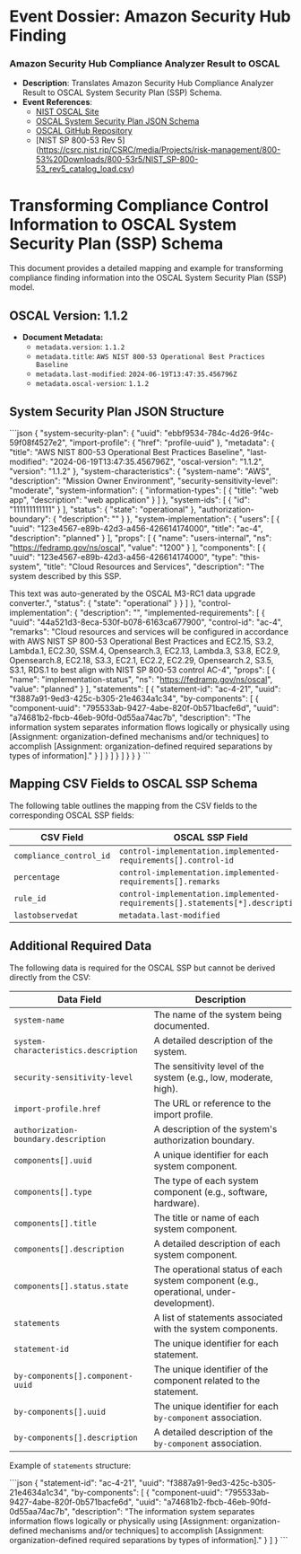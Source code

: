 
# Event Dossier: Amazon Security Hub Finding

### Amazon Security Hub Compliance Analyzer Result to OSCAL
- **Description**: Translates Amazon Security Hub Compliance Analyzer Result to OSCAL System Security Plan (SSP) Schema.
- **Event References**:
    - [NIST OSCAL Site](https://pages.nist.gov/OSCAL/)
    - [OSCAL System Security Plan JSON Schema](https://pages.nist.gov/OSCAL-Reference/models/v1.1.2/system-security-plan/json-reference/)
    - [OSCAL GitHub Repository](https://github.com/usnistgov/OSCAL)
    - [NIST SP 800-53 Rev 5] (https://csrc.nist.rip/CSRC/media/Projects/risk-management/800-53%20Downloads/800-53r5/NIST_SP-800-53_rev5_catalog_load.csv)

# Transforming Compliance Control Information to OSCAL System Security Plan (SSP) Schema

This document provides a detailed mapping and example for transforming compliance finding information into the OSCAL System Security Plan (SSP) model.

## OSCAL Version: 1.1.2

- **Document Metadata:**
  - `metadata.version`: `1.1.2`
  - `metadata.title`: `AWS NIST 800-53 Operational Best Practices Baseline`
  - `metadata.last-modified`: `2024-06-19T13:47:35.456796Z`
  - `metadata.oscal-version`: `1.1.2`

## System Security Plan JSON Structure

\`\`\`json
{
  "system-security-plan": {
    "uuid": "ebbf9534-784c-4d26-9f4c-59f08f4527e2",
    "import-profile": {
      "href": "profile-uuid"
    },
    "metadata": {
      "title": "AWS NIST 800-53 Operational Best Practices Baseline",
      "last-modified": "2024-06-19T13:47:35.456796Z",
      "oscal-version": "1.1.2",
      "version": "1.1.2"
    },
    "system-characteristics": {
      "system-name": "AWS",
      "description": "Mission Owner Environment",
      "security-sensitivity-level": "moderate",
      "system-information": {
        "information-types": [
          {
            "title": "web app",
            "description": "web application"
          }
        ]
      },
      "system-ids": [
        {
          "id": "111111111111"
        }
      ],
      "status": {
        "state": "operational"
      },
      "authorization-boundary": {
        "description": ""
      }
    },
    "system-implementation": {
      "users": [
        {
          "uuid": "123e4567-e89b-42d3-a456-426614174000",
          "title": "ac-4",
          "description": "planned"
        }
      ],
      "props": [
        {
          "name": "users-internal",
          "ns": "https://fedramp.gov/ns/oscal",
          "value": "1200"
        }
      ],
      "components": [
        {
          "uuid": "123e4567-e89b-42d3-a456-426614174000",
          "type": "this-system",
          "title": "Cloud Resources and Services",
          "description": "The system described by this SSP.

This text was auto-generated by the OSCAL M3-RC1 data upgrade converter.",
          "status": {
            "state": "operational"
          }
        }
      ]
    },
    "control-implementation": {
      "description": "",
      "implemented-requirements": [
        {
          "uuid": "44a521d3-8eca-530f-b078-6163ca677900",
          "control-id": "ac-4",
          "remarks": "Cloud resources and services will be configured in accordance with AWS NIST SP 800-53 Operational Best Practices and EC2.15, S3.2, Lambda.1, EC2.30, SSM.4, Opensearch.3, EC2.13, Lambda.3, S3.8, EC2.9, Opensearch.8, EC2.18, S3.3, EC2.1, EC2.2, EC2.29, Opensearch.2, S3.5, S3.1, RDS.1 to best align with NIST SP 800-53 control AC-4",
          "props": [
            {
              "name": "implementation-status",
              "ns": "https://fedramp.gov/ns/oscal",
              "value": "planned"
            }
          ],
          "statements": [
            {
              "statement-id": "ac-4-21",
              "uuid": "f3887a91-9ed3-425c-b305-21e4634a1c34",
              "by-components": [
                {
                  "component-uuid": "795533ab-9427-4abe-820f-0b571bacfe6d",
                  "uuid": "a74681b2-fbcb-46eb-90fd-0d55aa74ac7b",
                  "description": "The information system separates information flows logically or physically using [Assignment: organization-defined mechanisms and/or techniques] to accomplish [Assignment: organization-defined required separations by types of information]."
                }
              ]
            }
          ]
        }
      ]
    }
  }
}
\`\`\`

## Mapping CSV Fields to OSCAL SSP Schema

The following table outlines the mapping from the CSV fields to the corresponding OSCAL SSP fields:

| CSV Field                  | OSCAL SSP Field                                                                |
|----------------------------|--------------------------------------------------------------------------------|
| `compliance_control_id`    | `control-implementation.implemented-requirements[].control-id`                 |
| `percentage`               | `control-implementation.implemented-requirements[].remarks`                    |
| `rule_id`                  | `control-implementation.implemented-requirements[].statements[*].description`  |
| `lastobservedat`           | `metadata.last-modified`                                                       |

## Additional Required Data

The following data is required for the OSCAL SSP but cannot be derived directly from the CSV:

| Data Field                          | Description                                                                                   |
|-------------------------------------|-----------------------------------------------------------------------------------------------|
| `system-name`                       | The name of the system being documented.                                                      |
| `system-characteristics.description`| A detailed description of the system.                                                         |
| `security-sensitivity-level`        | The sensitivity level of the system (e.g., low, moderate, high).                              |
| `import-profile.href`               | The URL or reference to the import profile.                                                   |
| `authorization-boundary.description`| A description of the system's authorization boundary.                                         |
| `components[].uuid`                 | A unique identifier for each system component.                                                |
| `components[].type`                 | The type of each system component (e.g., software, hardware).                                 |
| `components[].title`                | The title or name of each system component.                                                   |
| `components[].description`          | A detailed description of each system component.                                              |
| `components[].status.state`         | The operational status of each system component (e.g., operational, under-development).       |
| `statements`                        | A list of statements associated with the system components.                                   |
| `statement-id`                      | The unique identifier for each statement.                                                     |
| `by-components[].component-uuid`    | The unique identifier of the component related to the statement.                              |
| `by-components[].uuid`              | The unique identifier for each `by-component` association.                                    |
| `by-components[].description`       | A detailed description of the `by-component` association.                                     |

Example of `statements` structure:

\`\`\`json
{
  "statement-id": "ac-4-21",
  "uuid": "f3887a91-9ed3-425c-b305-21e4634a1c34",
  "by-components": [
    {
      "component-uuid": "795533ab-9427-4abe-820f-0b571bacfe6d",
      "uuid": "a74681b2-fbcb-46eb-90fd-0d55aa74ac7b",
      "description": "The information system separates information flows logically or physically using [Assignment: organization-defined mechanisms and/or techniques] to accomplish [Assignment: organization-defined required separations by types of information]."
    }
  ]
}
\`\`\`
